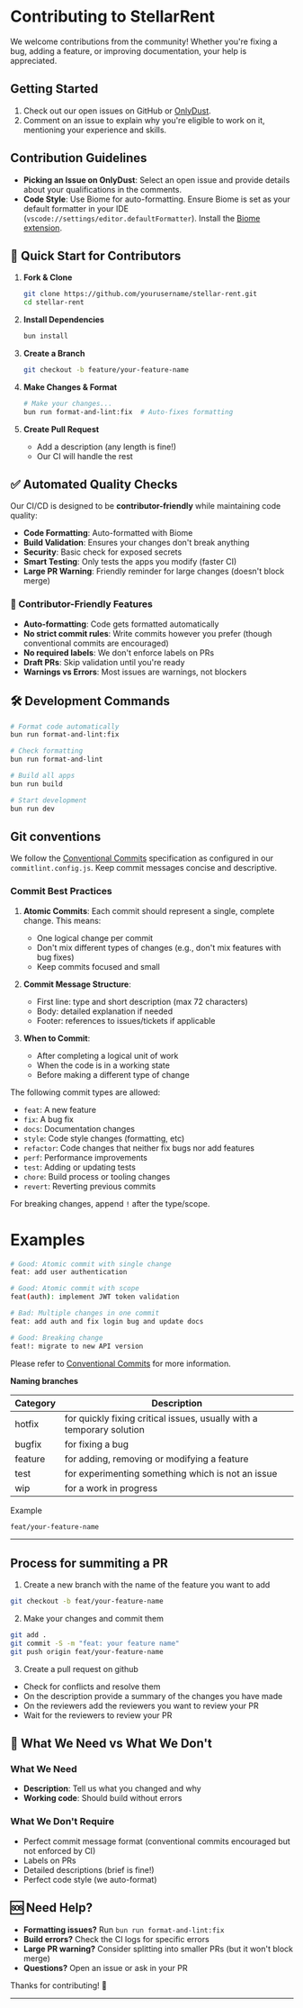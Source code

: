# Contributing to StellarRent

We welcome contributions from the community! Whether you're fixing a bug, adding a feature, or improving documentation, your help is appreciated.

## Getting Started
1. Check out our open issues on GitHub or [OnlyDust](https://app.onlydust.com/projects/stellarrent).
2. Comment on an issue to explain why you're eligible to work on it, mentioning your experience and skills.

## Contribution Guidelines
- **Picking an Issue on OnlyDust**: Select an open issue and provide details about your qualifications in the comments.
- **Code Style**: Use Biome for auto-formatting. Ensure Biome is set as your default formatter in your IDE (`vscode://settings/editor.defaultFormatter`). Install the [Biome extension](https://marketplace.visualstudio.com/items?itemName=biomejs.biome).

## 🚀 Quick Start for Contributors

1. **Fork & Clone**
   ```bash
   git clone https://github.com/yourusername/stellar-rent.git
   cd stellar-rent
   ```

2. **Install Dependencies**
   ```bash
   bun install
   ```

3. **Create a Branch**
   ```bash
   git checkout -b feature/your-feature-name
   ```

4. **Make Changes & Format**
   ```bash
   # Make your changes...
   bun run format-and-lint:fix  # Auto-fixes formatting
   ```

5. **Create Pull Request**
   - Add a description (any length is fine!)
   - Our CI will handle the rest

## ✅ Automated Quality Checks

Our CI/CD is designed to be **contributor-friendly** while maintaining code quality:

- **Code Formatting**: Auto-formatted with Biome
- **Build Validation**: Ensures your changes don't break anything
- **Security**: Basic check for exposed secrets
- **Smart Testing**: Only tests the apps you modify (faster CI)
- **Large PR Warning**: Friendly reminder for large changes (doesn't block merge)

### 🎯 Contributor-Friendly Features

- **Auto-formatting**: Code gets formatted automatically
- **No strict commit rules**: Write commits however you prefer (though conventional commits are encouraged)
- **No required labels**: We don't enforce labels on PRs
- **Draft PRs**: Skip validation until you're ready
- **Warnings vs Errors**: Most issues are warnings, not blockers

## 🛠️ Development Commands

```bash
# Format code automatically
bun run format-and-lint:fix

# Check formatting
bun run format-and-lint

# Build all apps
bun run build

# Start development
bun run dev
```

## Git conventions

We follow the [Conventional Commits](https://www.conventionalcommits.org/) specification as configured in our `commitlint.config.js`. Keep commit messages concise and descriptive.

### Commit Best Practices

1. **Atomic Commits**: Each commit should represent a single, complete change. This means:
   - One logical change per commit
   - Don't mix different types of changes (e.g., don't mix features with bug fixes)
   - Keep commits focused and small

2. **Commit Message Structure**:
   - First line: type and short description (max 72 characters)
   - Body: detailed explanation if needed
   - Footer: references to issues/tickets if applicable

3. **When to Commit**:
   - After completing a logical unit of work
   - When the code is in a working state
   - Before making a different type of change

The following commit types are allowed:

- `feat`: A new feature
- `fix`: A bug fix
- `docs`: Documentation changes
- `style`: Code style changes (formatting, etc)
- `refactor`: Code changes that neither fix bugs nor add features
- `perf`: Performance improvements
- `test`: Adding or updating tests
- `chore`: Build process or tooling changes
- `revert`: Reverting previous commits

For breaking changes, append `!` after the type/scope.

# Examples

```bash
# Good: Atomic commit with single change
feat: add user authentication

# Good: Atomic commit with scope
feat(auth): implement JWT token validation

# Bad: Multiple changes in one commit
feat: add auth and fix login bug and update docs

# Good: Breaking change
feat!: migrate to new API version
```

Please refer to [Conventional Commits](https://www.conventionalcommits.org/en/v1.0.0/#summary) for more information.

**Naming branches**

| Category | Description                                                           |
| -------- | --------------------------------------------------------------------- |
| hotfix   | for quickly fixing critical issues, usually with a temporary solution |
| bugfix   | for fixing a bug                                                      |
| feature  | for adding, removing or modifying a feature                           |
| test     | for experimenting something which is not an issue                     |
| wip      | for a work in progress                                                |

Example

```bash
feat/your-feature-name
```

---

## Process for summiting a PR

1. Create a new branch with the name of the feature you want to add

```bash
git checkout -b feat/your-feature-name
```

2. Make your changes and commit them

```bash
git add .
git commit -S -m "feat: your feature name"
git push origin feat/your-feature-name
```

3. Create a pull request on github

- Check for conflicts and resolve them
- On the description provide a summary of the changes you have made
- On the reviewers add the reviewers you want to review your PR
- Wait for the reviewers to review your PR

## 🤝 What We Need vs What We Don't

### What We Need
- **Description**: Tell us what you changed and why
- **Working code**: Should build without errors

### What We Don't Require
- Perfect commit message format (conventional commits encouraged but not enforced by CI)
- Labels on PRs
- Detailed descriptions (brief is fine!)
- Perfect code style (we auto-format)

## 🆘 Need Help?

- **Formatting issues?** Run `bun run format-and-lint:fix`
- **Build errors?** Check the CI logs for specific errors
- **Large PR warning?** Consider splitting into smaller PRs (but it won't block merge)
- **Questions?** Open an issue or ask in your PR

Thanks for contributing! 🎉

---